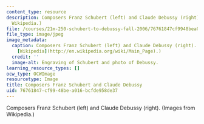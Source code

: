 ```yaml
---
content_type: resource
description: Composers Franz Schubert (left) and Claude Debussy (right). (Images from
  Wikipedia.)
file: /courses/21m-250-schubert-to-debussy-fall-2006/76761847cf9948bea016bcfde958de37_21m-250f06.jpg
file_type: image/jpeg
image_metadata:
  caption: Composers Franz Schubert (left) and Claude Debussy (right). (Images from
    [Wikipedia](http://en.wikipedia.org/wiki/Main_Page).)
  credit: ''
  image-alt: Engraving of Schubert and photo of Debussy.
learning_resource_types: []
ocw_type: OCWImage
resourcetype: Image
title: Composers Franz Schubert and Claude Debussy
uid: 76761847-cf99-48be-a016-bcfde958de37
---
```

Composers Franz Schubert (left) and Claude Debussy (right). (Images from Wikipedia.)

